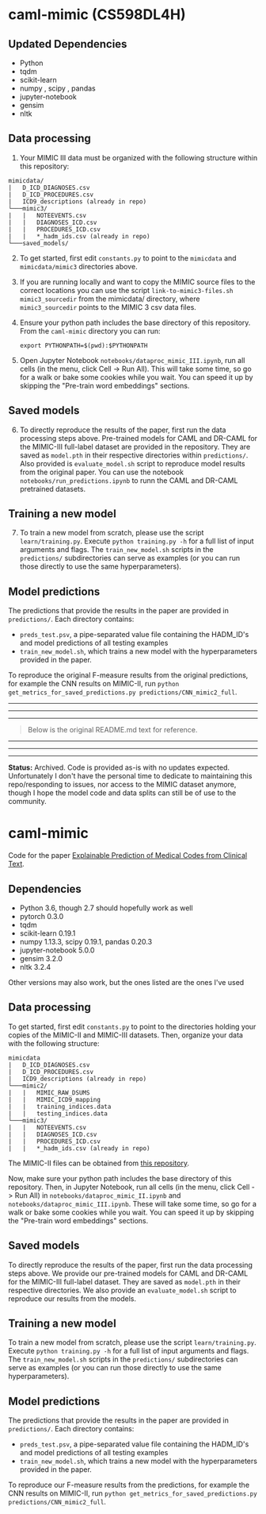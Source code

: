 # caml-mimic (CS598DL4H)

## Updated Dependencies
* Python
* tqdm
* scikit-learn 
* numpy , scipy , pandas 
* jupyter-notebook 
* gensim 
* nltk

## Data processing

1. Your MIMIC III data must be organized with the following structure within this repository:
```
mimicdata/
|   D_ICD_DIAGNOSES.csv
|   D_ICD_PROCEDURES.csv
|   ICD9_descriptions (already in repo)
└───mimic3/
|   |   NOTEEVENTS.csv
|   |   DIAGNOSES_ICD.csv
|   |   PROCEDURES_ICD.csv
|   |   *_hadm_ids.csv (already in repo)
└───saved_models/
```
2. To get started, first edit `constants.py` to point to the `mimicdata` and `mimicdata/mimic3` directories above.

3. If you are running locally and want to copy the MIMIC source files to the correct locations you can use the script `link-to-mimic3-files.sh mimic3_sourcedir` from the mimicdata/ directory, where `mimic3_sourcedir` points to the MIMIC 3 csv data files.

4. Ensure your python path includes the base directory of this repository.  From the `caml-mimic` directory you can run:
    ```
    export PYTHONPATH=$(pwd):$PYTHONPATH
    ```

5. Open Jupyter Notebook `notebooks/dataproc_mimic_III.ipynb`, run all cells (in the menu, click Cell -> Run All). This will take some time, so go for a walk or bake some cookies while you wait. You can speed it up by skipping the "Pre-train word embeddings" sections. 

## Saved models

6. To directly reproduce the results of the paper, first run the data processing steps above. Pre-trained models for CAML and DR-CAML for the MIMIC-III full-label dataset are provided in the repository. They are saved as `model.pth` in their respective directories within `predictions/`. Also provided is `evaluate_model.sh` script to reproduce model results from the original paper.  You can use the notebook `notebooks/run_predictions.ipynb` to runn the CAML and DR-CAML pretrained datasets.

## Training a new model

7. To train a new model from scratch, please use the script `learn/training.py`. Execute `python training.py -h` for a full list of input arguments and flags. The `train_new_model.sh` scripts in the `predictions/` subdirectories can serve as examples (or you can run those directly to use the same hyperparameters).

## Model predictions

The predictions that provide the results in the paper are provided in `predictions/`. Each directory contains: 

* `preds_test.psv`, a pipe-separated value file containing the HADM_ID's and model predictions of all testing examples
* `train_new_model.sh`, which trains a new model with the hyperparameters provided in the paper.

To reproduce the original F-measure results from the original predictions, for example the CNN results on MIMIC-II, run `python get_metrics_for_saved_predictions.py predictions/CNN_mimic2_full`.


---
---
---


> Below is the original README.md text for reference.


---
---
---

**Status:** Archived. Code is provided as-is with no updates expected. Unfortunately I don't have the personal time to dedicate to maintaining this repo/responding to issues, nor access to the MIMIC dataset anymore, though I hope the model code and data splits can still be of use to the community.

# caml-mimic

Code for the paper [Explainable Prediction of Medical Codes from Clinical Text](https://arxiv.org/abs/1802.05695).

## Dependencies
* Python 3.6, though 2.7 should hopefully work as well
* pytorch 0.3.0
* tqdm
* scikit-learn 0.19.1
* numpy 1.13.3, scipy 0.19.1, pandas 0.20.3
* jupyter-notebook 5.0.0
* gensim 3.2.0
* nltk 3.2.4

Other versions may also work, but the ones listed are the ones I've used


## Data processing

To get started, first edit `constants.py` to point to the directories holding your copies of the MIMIC-II and MIMIC-III datasets. Then, organize your data with the following structure:
```
mimicdata
|   D_ICD_DIAGNOSES.csv
|   D_ICD_PROCEDURES.csv
|   ICD9_descriptions (already in repo)
└───mimic2/
|   |   MIMIC_RAW_DSUMS
|   |   MIMIC_ICD9_mapping
|   |   training_indices.data
|   |   testing_indices.data
└───mimic3/
|   |   NOTEEVENTS.csv
|   |   DIAGNOSES_ICD.csv
|   |   PROCEDURES_ICD.csv
|   |   *_hadm_ids.csv (already in repo)
```
The MIMIC-II files can be obtained from [this repository](https://physionet.org/works/ICD9CodingofDischargeSummaries/).

Now, make sure your python path includes the base directory of this repository. Then, in Jupyter Notebook, run all cells (in the menu, click Cell -> Run All) in `notebooks/dataproc_mimic_II.ipynb` and `notebooks/dataproc_mimic_III.ipynb`. These will take some time, so go for a walk or bake some cookies while you wait. You can speed it up by skipping the "Pre-train word embeddings" sections. 

## Saved models

To directly reproduce the results of the paper, first run the data processing steps above. We provide our pre-trained models for CAML and DR-CAML for the MIMIC-III full-label dataset. They are saved as `model.pth` in their respective directories. We also provide an `evaluate_model.sh` script to reproduce our results from the models.

## Training a new model

To train a new model from scratch, please use the script `learn/training.py`. Execute `python training.py -h` for a full list of input arguments and flags. The `train_new_model.sh` scripts in the `predictions/` subdirectories can serve as examples (or you can run those directly to use the same hyperparameters).

## Model predictions

The predictions that provide the results in the paper are provided in `predictions/`. Each directory contains: 

* `preds_test.psv`, a pipe-separated value file containing the HADM_ID's and model predictions of all testing examples
* `train_new_model.sh`, which trains a new model with the hyperparameters provided in the paper.

To reproduce our F-measure results from the predictions, for example the CNN results on MIMIC-II, run `python get_metrics_for_saved_predictions.py predictions/CNN_mimic2_full`.

